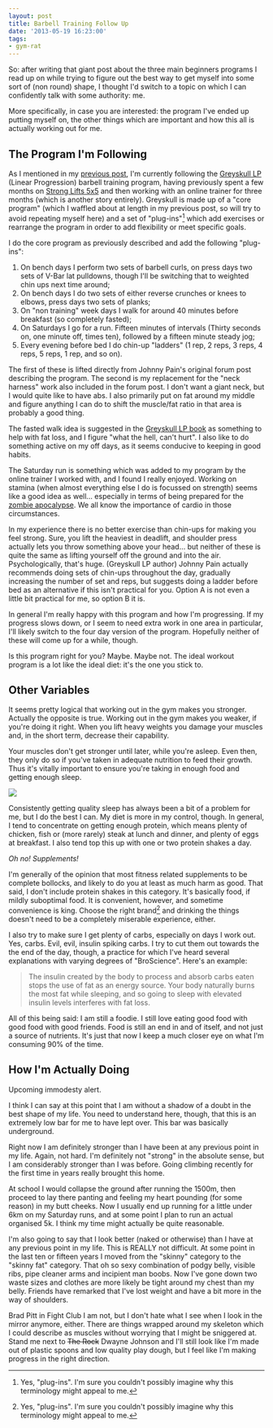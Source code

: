 ```yaml
---
layout: post
title: Barbell Training Follow Up
date: '2013-05-19 16:23:00'
tags:
- gym-rat
---
```


So: after writing that giant post about the three main beginners programs I read up on while trying to figure out the best way to get myself into some sort of (non round) shape, I thought I'd switch to a topic on which I can confidently talk with some authority: me.

More specifically, in case you are interested: the program I've ended up putting myself on, the other things which are important and how this all is actually working out for me.

<!-- More -->

## The Program I'm Following

As I mentioned in my [previous post], I'm currently following the [Greyskull LP] (Linear Progression) barbell training program, having previously spent a few months on [Strong Lifts 5x5] and then working with an online trainer for three months (which is another story entirely). Greyskull is made up of a "core program" (which I waffled about at length in my previous post, so will try to avoid repeating myself here) and a set of "plug-ins"[^n] which add exercises or rearrange the program in order to add flexibility or meet specific goals.

[previous post]: /2013/05/10/a-very-rough-guide-to-beginners-barbell-training-programs
[Greyskull LP]: http://strengthvillain.com/forum/viewtopic.php?f=9&t=89
[Strong Lifts 5x5]: http://stronglifts.com/

I do the core program as previously described and add the following "plug-ins":

1. On bench days I perform two sets of barbell curls, on press days two sets of V-Bar lat pulldowns, though I'll be switching that to weighted chin ups next time around;
2. On bench days I do two sets of either reverse crunches or knees to elbows, press days two sets of planks;
3. On "non training" week days I walk for around 40 minutes before breakfast (so completely fasted);
4. On Saturdays I go for a run. Fifteen minutes of intervals (Thirty seconds on, one minute off, times ten), followed by a fifteen minute steady jog;
5. Every evening before bed I do chin-up "ladders" (1 rep, 2 reps, 3 reps, 4 reps, 5 reps, 1 rep, and so on).

The first of these is lifted directly from Johnny Pain's original forum post describing the program. The second is my replacement for the "neck harness" work also included in the forum post. I don't want a giant neck, but I would quite like to have abs. I also primarily put on fat around my middle and figure anything I can do to shift the muscle/fat ratio in that area is probably a good thing.

The fasted walk idea is suggested in the [Greyskull LP book] as something to help with fat loss, and I figure "what the hell, can't hurt". I also like to do something active on my off days, as it seems conducive to keeping in good habits.

[Greyskull LP book]: http://www.amazon.co.uk/The-Greyskull-LP-Edition-ebook/dp/B007WNC50Q?tag=harveyncom-21

The Saturday run is something which was added to my program by the online trainer I worked with, and I found I really enjoyed. Working on stamina (when almost everything else I do is focussed on strength) seems like a good idea as well… especially in terms of being prepared for the [zombie apocalypse]. We all know the importance of cardio in those circumstances.

[zombie apocalypse]: http://www.youtube.com/watch?v=6TiXUF9xbTo

In my experience there is no better exercise than chin-ups for making you feel strong. Sure, you lift the heaviest in deadlift, and shoulder press actually lets you throw something above your head… but neither of these is quite the same as lifting yourself off the ground and into the air. Psychologically, that's huge. (Greyskull LP author) Johnny Pain actually recommends doing sets of chin-ups throughout the day, gradually increasing the number of set and reps, but suggests doing a ladder before bed as an alternative if this isn't practical for you. Option A is not even a little bit practical for me, so option B it is.

In general I'm really happy with this program and how I'm progressing. If my progress slows down, or I seem to need extra work in one area in particular, I'll likely switch to the four day version of the program. Hopefully neither of these will come up for a while, though.

Is this program right for you? Maybe. Maybe not. The ideal workout program is a lot like the ideal diet: it's the one you stick to.

## Other Variables

It seems pretty logical that working out in the gym makes you stronger. Actually the opposite is true. Working out in the gym makes you weaker, if you're doing it right. When you lift heavy weights you damage your muscles and, in the short term, decrease their capability.

Your muscles don't get stronger until later, while you're asleep. Even then, they only do so if you've taken in adequate nutrition to feed their growth. Thus it's vitally important to ensure you're taking in enough food and getting enough sleep.

![](http://images.harveynick.com/2013-05-19-barbell-training-follow-up-May13_2013.jpg) 

Consistently getting quality sleep has always been a bit of a problem for me, but I do the best I can. My diet is more in my control, though. In general, I tend to concentrate on getting enough protein, which means plenty of chicken, fish or (more rarely) steak at lunch and dinner, and plenty of eggs at breakfast. I also tend top this up with one or two protein shakes a day.

_Oh no! Supplements!_

I'm generally of the opinion that most fitness related supplements to be complete bollocks, and likely to do you at least as much harm as good. That said, I don't include protein shakes in this category. It's basically food, if mildly suboptimal food. It is convenient, however, and sometime convenience is king. Choose the right brand[^n] and drinking the things doesn't need to be a completely miserable experience, either.

I also try to make sure I get plenty of carbs, especially on days I work out. Yes, carbs. Evil, evil, insulin spiking carbs. I try to cut them out towards the the end of the day, though, a practice for which I've heard several explanations with varying degrees of "BroScience". Here's an example:

> The insulin created by the body to process and absorb carbs eaten stops the use of fat as an energy source. Your body naturally burns the most fat while sleeping, and so going to sleep with elevated insulin levels interferes with fat loss.


All of this being said: I am still a foodie. I still love eating good food with good food with good friends. Food is still an end in and of itself, and not just a source of nutrients. It's just that now I keep a much closer eye on what I'm consuming 90% of the time.

## How I'm Actually Doing

Upcoming immodesty alert.

I think I can say at this point that I am without a shadow of a doubt in the best shape of my life. You need to understand here, though, that this is an extremely low bar for me to have lept over. This bar was basically underground.

Right now I am definitely stronger than I have been at any previous point in my life. Again, not hard. I'm definitely not "strong" in the absolute sense, but I am considerably stronger than I was before. Going climbing recently for the first time in years really brought this home.

At school I would collapse the ground after running the 1500m, then proceed to lay there panting and feeling my heart pounding (for some reason) in my butt cheeks. Now I usually end up running for a little under 6km on my Saturday runs, and at some point I plan to run an actual organised 5k. I think my time might actually be quite reasonable.

I'm also going to say that I look better (naked or otherwise) than I have at any previous point in my life. This is REALLY not difficult. At some point in the last ten or fifteen years I moved from the "skinny" category to the "skinny fat" category. That oh so sexy combination of podgy belly, visible ribs, pipe cleaner arms and incipient man boobs. Now I've gone down two waste sizes and clothes are more likely be tight around my chest than my belly. Friends have remarked that I've lost weight and have a bit more in the way of shoulders.

Brad Pitt in Fight Club I am not, but I don't hate what I see when I look in the mirror anymore, either. There are things wrapped around my skeleton which I could describe as muscles without worrying that I might be sniggered at. Stand me next to <strike>The Rock</strike> Dwayne Johnson and I'll still look like I'm made out of plastic spoons and low quality play dough, but I feel like I'm making progress in the right direction.

[^n]: Yes, "plug-ins". I'm sure you couldn't possibly imagine why this terminology might appeal to me.

[^n]: I tend to use PhD Nutrition Pharma Whey. It actually tastes pretty good... and alright, yes, fine, using a brand with that name kind of amuses me. My Dad likes Reflex, and one of my work colleagues goes for Optimum. Another uses PhD. Your millage may vary. Flavour wise: chocolate or banana, all the way.